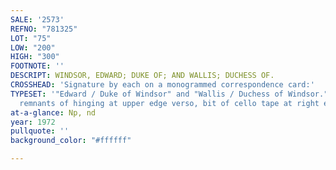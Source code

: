 ```yaml
---
SALE: '2573'
REFNO: "781325"
LOT: "75"
LOW: "200"
HIGH: "300"
FOOTNOTE: ''
DESCRIPT: WINDSOR, EDWARD; DUKE OF; AND WALLIS; DUCHESS OF.
CROSSHEAD: 'Signature by each on a monogrammed correspondence card:'
TYPESET: '"Edward / Duke of Windsor" and "Wallis / Duchess of Windsor." 3½x5¼ inches;
  remnants of hinging at upper edge verso, bit of cello tape at right edge verso.'
at-a-glance: Np, nd
year: 1972
pullquote: ''
background_color: "#ffffff"

---
```

